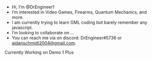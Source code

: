- Hi, I’m @DrEngineer1
- I’m interested in Video Games, Firearms, Quantum Mechanics, and more.
- I am currently trying to learn GML coding but barely remember any javascript.
- I’m looking to collaborate on ...
- You can reach me via on discord: DrEngineer#5736 or aidanschmidt2004@gmail.com.

Currently Working on Demo 1 Plus
